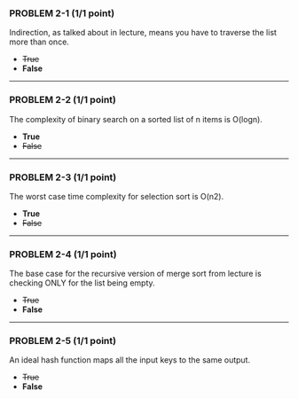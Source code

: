 ### PROBLEM 2-1  (1/1 point)

Indirection, as talked about in lecture, means you have to traverse the list more than once.

- ~~True~~  
- **False** 

---

### PROBLEM 2-2  (1/1 point)

The complexity of binary search on a sorted list of n items is O(logn).

- **True**
- ~~False~~

---

### PROBLEM 2-3  (1/1 point)

The worst case time complexity for selection sort is O(n2).

- **True**
- ~~False~~

---

### PROBLEM 2-4  (1/1 point)

The base case for the recursive version of merge sort from lecture is checking ONLY for the list being empty.

- ~~True~~  
- **False** 

---

### PROBLEM 2-5  (1/1 point)

An ideal hash function maps all the input keys to the same output.

- ~~True~~
- **False**